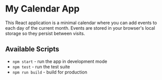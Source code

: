 # My Calendar App

This React application is a minimal calendar where you can add events to each day of the current month. Events are stored in your browser's local storage so they persist between visits.

## Available Scripts

- `npm start` - run the app in development mode
- `npm test` - run the test suite
- `npm run build` - build for production

